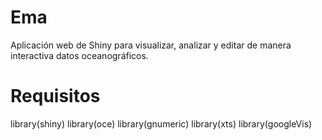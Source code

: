 Ema
===

Aplicación web de Shiny para visualizar, analizar y editar de manera interactiva datos oceanográficos.


Requisitos
===

library(shiny)
library(oce)
library(gnumeric)
library(xts)
library(googleVis)

